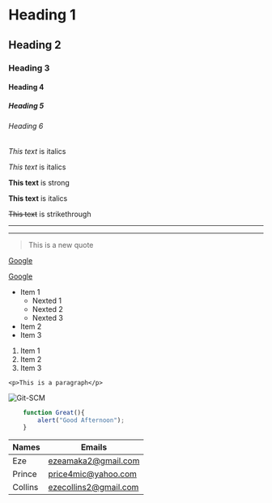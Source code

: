 <!--Heading -->
# Heading 1
## Heading 2
### Heading 3
#### Heading 4
##### Heading 5
###### Heading 6

<!-- Italics -->
*This text* is italics

_This text_ is italics

<!-- Strong -->
**This text** is strong

__This text__ is italics

<!--Strickethrough-->
~~This text~~ is strikethrough

<!-- Horizontal Rule -->
___
---

<!--Blockquote-->
>This is a new quote

<!--Links-->
[Google](http:www.google.com)

[Google](http:www.google.com "Google Search")

<!--Ul-->
* Item 1
    * Nexted 1
    * Nexted 2
    * Nexted 3
* Item 2
* Item 3

<!--Ol-->
1. Item 1
1. Item 2
1. Item 3

<!--Inline code Block -->
`<p>This is a paragraph</p>`
<!--Images-->
![Git-SCM](https://git-scm.com/images/logos/downloads/Git-Icon-1788C.png "Git-scm logo")

<!--Github MarkDown-->
<!--Code Blocks-->
~~~Javascript
    function Great(){
        alert("Good Afternoon");
    }
~~~

<!-- Github Table -->
| Names | Emails                      |
|------ |-----------------------------|
|Eze    |ezeamaka2@gmail.com          |
|Prince |price4mic@yahoo.com          |
|Collins|ezecollins2@gmail.com        |